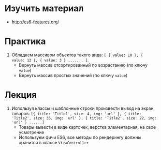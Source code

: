 # Изучить материал
* http://es6-features.org/

# Практика

1) Обладаем массивом объектов такого вида: `[ { value: 10 }, { value: 12 }, { value: 3 } ....... ]`.
    * Вернуть массив отсортированный по возрастанию (по ключу `value`)
    * Вернуть массив простых значений (по ключу `value`)


# Лекция

1) Используя классы и шаблонные строки произвести вывод на экран товаров:
    `[{ title: 'Title1', size: 4, img: 'url' }, { title: 'Title2', size: 35, img: 'url' }, { title: 'Title2', size: 22, img: 'url' } ......]`
    * Товары вывести в виде карточек, верстка элементарная, на свое усмотрение
    * Используем фичи ES6, все методы по рендерингу должны хранится в классе `ViewController`

